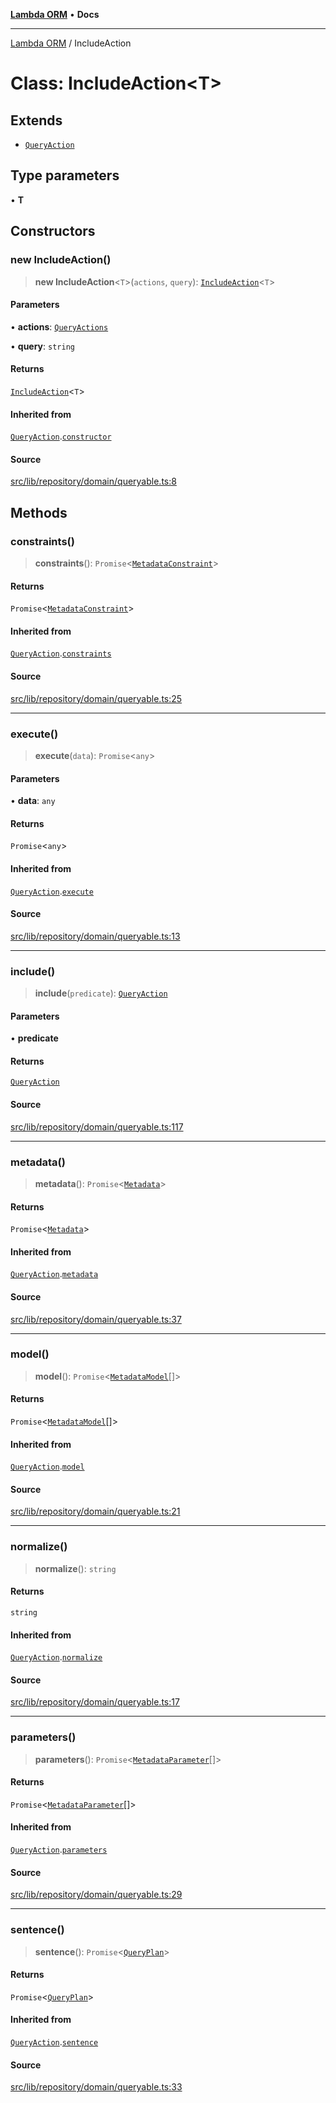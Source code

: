 [**Lambda ORM**](../README.md) • **Docs**

***

[Lambda ORM](../README.md) / IncludeAction

# Class: IncludeAction\<T\>

## Extends

- [`QueryAction`](QueryAction.md)

## Type parameters

• **T**

## Constructors

### new IncludeAction()

> **new IncludeAction**\<`T`\>(`actions`, `query`): [`IncludeAction`](IncludeAction.md)\<`T`\>

#### Parameters

• **actions**: [`QueryActions`](../interfaces/QueryActions.md)

• **query**: `string`

#### Returns

[`IncludeAction`](IncludeAction.md)\<`T`\>

#### Inherited from

[`QueryAction`](QueryAction.md).[`constructor`](QueryAction.md#constructors)

#### Source

[src/lib/repository/domain/queryable.ts:8](https://github.com/lambda-orm/lambdaorm-base/blob/7ab89b6bcd2fea05971e688ab15feca3a500d972/src/lib/repository/domain/queryable.ts#L8)

## Methods

### constraints()

> **constraints**(): `Promise`\<[`MetadataConstraint`](../interfaces/MetadataConstraint.md)\>

#### Returns

`Promise`\<[`MetadataConstraint`](../interfaces/MetadataConstraint.md)\>

#### Inherited from

[`QueryAction`](QueryAction.md).[`constraints`](QueryAction.md#constraints)

#### Source

[src/lib/repository/domain/queryable.ts:25](https://github.com/lambda-orm/lambdaorm-base/blob/7ab89b6bcd2fea05971e688ab15feca3a500d972/src/lib/repository/domain/queryable.ts#L25)

***

### execute()

> **execute**(`data`): `Promise`\<`any`\>

#### Parameters

• **data**: `any`

#### Returns

`Promise`\<`any`\>

#### Inherited from

[`QueryAction`](QueryAction.md).[`execute`](QueryAction.md#execute)

#### Source

[src/lib/repository/domain/queryable.ts:13](https://github.com/lambda-orm/lambdaorm-base/blob/7ab89b6bcd2fea05971e688ab15feca3a500d972/src/lib/repository/domain/queryable.ts#L13)

***

### include()

> **include**(`predicate`): [`QueryAction`](QueryAction.md)

#### Parameters

• **predicate**

#### Returns

[`QueryAction`](QueryAction.md)

#### Source

[src/lib/repository/domain/queryable.ts:117](https://github.com/lambda-orm/lambdaorm-base/blob/7ab89b6bcd2fea05971e688ab15feca3a500d972/src/lib/repository/domain/queryable.ts#L117)

***

### metadata()

> **metadata**(): `Promise`\<[`Metadata`](../interfaces/Metadata.md)\>

#### Returns

`Promise`\<[`Metadata`](../interfaces/Metadata.md)\>

#### Inherited from

[`QueryAction`](QueryAction.md).[`metadata`](QueryAction.md#metadata)

#### Source

[src/lib/repository/domain/queryable.ts:37](https://github.com/lambda-orm/lambdaorm-base/blob/7ab89b6bcd2fea05971e688ab15feca3a500d972/src/lib/repository/domain/queryable.ts#L37)

***

### model()

> **model**(): `Promise`\<[`MetadataModel`](../interfaces/MetadataModel.md)[]\>

#### Returns

`Promise`\<[`MetadataModel`](../interfaces/MetadataModel.md)[]\>

#### Inherited from

[`QueryAction`](QueryAction.md).[`model`](QueryAction.md#model)

#### Source

[src/lib/repository/domain/queryable.ts:21](https://github.com/lambda-orm/lambdaorm-base/blob/7ab89b6bcd2fea05971e688ab15feca3a500d972/src/lib/repository/domain/queryable.ts#L21)

***

### normalize()

> **normalize**(): `string`

#### Returns

`string`

#### Inherited from

[`QueryAction`](QueryAction.md).[`normalize`](QueryAction.md#normalize)

#### Source

[src/lib/repository/domain/queryable.ts:17](https://github.com/lambda-orm/lambdaorm-base/blob/7ab89b6bcd2fea05971e688ab15feca3a500d972/src/lib/repository/domain/queryable.ts#L17)

***

### parameters()

> **parameters**(): `Promise`\<[`MetadataParameter`](../interfaces/MetadataParameter.md)[]\>

#### Returns

`Promise`\<[`MetadataParameter`](../interfaces/MetadataParameter.md)[]\>

#### Inherited from

[`QueryAction`](QueryAction.md).[`parameters`](QueryAction.md#parameters)

#### Source

[src/lib/repository/domain/queryable.ts:29](https://github.com/lambda-orm/lambdaorm-base/blob/7ab89b6bcd2fea05971e688ab15feca3a500d972/src/lib/repository/domain/queryable.ts#L29)

***

### sentence()

> **sentence**(): `Promise`\<[`QueryPlan`](../interfaces/QueryPlan.md)\>

#### Returns

`Promise`\<[`QueryPlan`](../interfaces/QueryPlan.md)\>

#### Inherited from

[`QueryAction`](QueryAction.md).[`sentence`](QueryAction.md#sentence)

#### Source

[src/lib/repository/domain/queryable.ts:33](https://github.com/lambda-orm/lambdaorm-base/blob/7ab89b6bcd2fea05971e688ab15feca3a500d972/src/lib/repository/domain/queryable.ts#L33)
